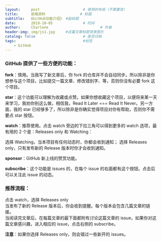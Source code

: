 ```yaml
---
layout:     post   				    # 使用的布局（不需要改）
title:      前端资料 				# 标题 
subtitle:   《GitHub功能介绍》 #副标题
date:       2019-10-05 				# 时间
author:     Charlene 						# 作者
header-img: img/js1.jpg 	#这篇文章标题背景图片
catalog: false 						# 是否归档
tags:								#标签
    - GitHub
---
```

### GitHub 提供了一些方便的功能：

**fork**：慎用。当我写了新文章后，你 fork 的仓库并不会自动同步。所以除非是你想参与这个项目，比如提交一篇文章、修改错别字、等，否则你没有必要 fork 这个项目。

**star**：这个功能可以理解为收藏或点赞。如果你想收藏这个项目，以便将来某一天来学习，我劝你别这么做，相信我，Read It Later === Read It Never。另一方面，我的 star 已经够多了，所以除非是你确实觉得项目对你有帮助，否则你不需要点 star 按钮。

**watch**：推荐使用。点击 watch 旁边的下拉三角可以得到更多的 watch 选项，最有用的 2 个是：Releases only 和 Watching：

选择 Watching，当本项目有任何动态时，你都会收到通知；
选择 Releases only，只有发布新的 Release 版本时你才会收到通知。

**sponsor**：GitHub 新上线的赞赏功能。

**subscribe**：这个功能是 issues 的，在每个 issue 的右面都有这个按钮。点击后可以关注此 issue 的动态。

### 推荐流程：

点击 watch，选择 Releases only<br>
当发布了新的 Release 版本后，你会收到提醒。每个版本会包含几篇文章的链接。<br>
当阅读完文章后，在每篇文章的最下面都附有讨论这篇文章的 issue，如果你对这篇文章感兴趣，进入相应的 issue，点击右侧的 subscribe。<br>

**注意**：如果你选择 Releases only，则会错过一些新开的 issues。


